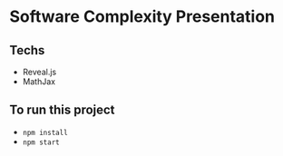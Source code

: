 # Software Complexity Presentation

## Techs
 * Reveal.js
 * MathJax

## To run this project
 * `npm install`
 * `npm start`
